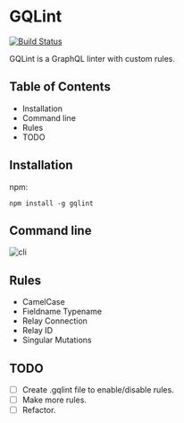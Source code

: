 # GQLint
[![Build Status](https://travis-ci.org/happylinks/gqlint.svg?branch=master)](https://travis-ci.org/happylinks/gqlint)

GQLint is a GraphQL linter with custom rules.

## Table of Contents
- Installation
- Command line
- Rules
- TODO

## Installation
npm:
```
npm install -g gqlint
```

## Command line
![cli](https://raw.githubusercontent.com/happylinks/gqlint/master/cli.png)

## Rules
- CamelCase
- Fieldname Typename
- Relay Connection
- Relay ID
- Singular Mutations

## TODO
- [ ] Create .gqlint file to enable/disable rules.
- [ ] Make more rules.
- [ ] Refactor.
